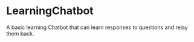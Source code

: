# LearningChatbot
A basic learning Chatbot that can learn responses to questions and relay them back. 
